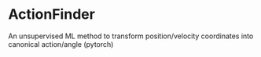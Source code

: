 # ActionFinder
An unsupervised ML method to transform position/velocity coordinates into canonical action/angle (pytorch)
